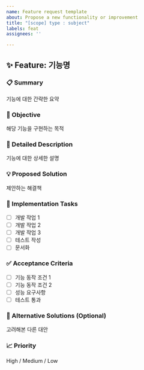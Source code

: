 ```yaml
---
name: Feature request template
about: Propose a new functionality or improvement
title: "[scope] type : subject"
labels: feat
assignees: ''

---
```


## ✨ Feature: 기능명

### 📋 Summary
기능에 대한 간략한 요약

### 🎯 Objective
해당 기능을 구현하는 목적

### 📝 Detailed Description
기능에 대한 상세한 설명

### 💡 Proposed Solution
제안하는 해결책

### 🔧 Implementation Tasks
- [ ] 개발 작업 1
- [ ] 개발 작업 2
- [ ] 개발 작업 3
- [ ] 테스트 작성
- [ ] 문서화

### ✅ Acceptance Criteria
- [ ] 기능 동작 조건 1
- [ ] 기능 동작 조건 2
- [ ] 성능 요구사항
- [ ] 테스트 통과

### 🔄 Alternative Solutions (Optional)
고려해본 다른 대안

### 📈 Priority
High / Medium / Low

